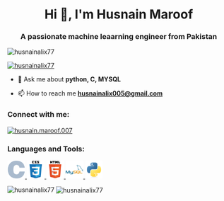 <h1 align="center">Hi 👋, I'm Husnain Maroof</h1>
<h3 align="center">A passionate machine leaarning engineer from Pakistan</h3>

<p align="left"> <img src="https://komarev.com/ghpvc/?username=husnainalix77&label=Profile%20views&color=0e75b6&style=flat" alt="husnainalix77" /> </p>

<p align="left"> <a href="https://github.com/ryo-ma/github-profile-trophy"><img src="https://github-profile-trophy.vercel.app/?username=husnainalix77" alt="husnainalix77" /></a> </p>

- 💬 Ask me about **python, C, MYSQL**

- 📫 How to reach me **husnainalix005@gmail.com**

<h3 align="left">Connect with me:</h3>
<p align="left">
<a href="https://fb.com/husnain.maroof.007" target="blank"><img align="center" src="https://raw.githubusercontent.com/rahuldkjain/github-profile-readme-generator/master/src/images/icons/Social/facebook.svg" alt="husnain.maroof.007" height="30" width="40" /></a>
</p>

<h3 align="left">Languages and Tools:</h3>
<p align="left"> <a href="https://www.cprogramming.com/" target="_blank" rel="noreferrer"> <img src="https://raw.githubusercontent.com/devicons/devicon/master/icons/c/c-original.svg" alt="c" width="40" height="40"/> </a> <a href="https://www.w3schools.com/css/" target="_blank" rel="noreferrer"> <img src="https://raw.githubusercontent.com/devicons/devicon/master/icons/css3/css3-original-wordmark.svg" alt="css3" width="40" height="40"/> </a> <a href="https://www.w3.org/html/" target="_blank" rel="noreferrer"> <img src="https://raw.githubusercontent.com/devicons/devicon/master/icons/html5/html5-original-wordmark.svg" alt="html5" width="40" height="40"/> </a> <a href="https://www.mysql.com/" target="_blank" rel="noreferrer"> <img src="https://raw.githubusercontent.com/devicons/devicon/master/icons/mysql/mysql-original-wordmark.svg" alt="mysql" width="40" height="40"/> </a> <a href="https://www.python.org" target="_blank" rel="noreferrer"> <img src="https://raw.githubusercontent.com/devicons/devicon/master/icons/python/python-original.svg" alt="python" width="40" height="40"/> </a> </p>

<p><img align="left" src="https://github-readme-stats.vercel.app/api/top-langs?username=husnainalix77&show_icons=true&locale=en&layout=compact" alt="husnainalix77" /></p>

<p>&nbsp;<img align="center" src="https://github-readme-stats.vercel.app/api?username=husnainalix77&show_icons=true&locale=en" alt="husnainalix77" /></p>
